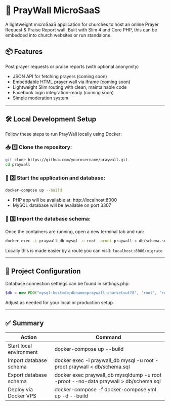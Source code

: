 # 🙏 PrayWall MicroSaaS
A lightweight microSaaS application for churches to host an online Prayer Request & Praise Report wall. Built with Slim 4 and Core PHP, this can be embedded into church websites or run standalone.

## 📦 Features
Post prayer requests or praise reports (with optional anonymity)

- JSON API for fetching prayers (coming soon)
- Embeddable HTML prayer wall via iframe (coming soon)
- Lightweight Slim routing with clean, maintainable code
- Facebook login integration-ready (coming soon)
- Simple moderation system

---

## 🛠️ Local Development Setup

Follow these steps to run PrayWall locally using Docker:

### 📥 1️⃣ Clone the repository:

```bash
git clone https://github.com/yourusername/praywall.git
cd praywall
```

### 🚀 2️⃣ Start the application and database:

```bash
docker-compose up --build
```

- PHP app will be available at: http://localhost:8000
- MySQL database will be available on port 3307

### 📂 3️⃣ Import the database schema:

Once the containers are running, open a new terminal tab and run:

```bash
docker exec -i praywall_db mysql -u root -proot praywall < db/schema.sql
```

Locally this is made easier by a route you can visit: `localhost:8000/migrate`

---

## 📄 Project Configuration

Database connection settings can be found in settings.php:

```php
$db = new PDO("mysql:host=db;dbname=praywall;charset=utf8", 'root', 'root');
```

Adjust as needed for your local or production setup.

---

## ✅ Summary

| Action | Command |
| --- | --- |
| Start local environment | docker-compose up --build |
| Import database schema | docker exec -i praywall_db mysql -u root -proot praywall < db/schema.sql |
| Export database schema | docker exec praywall_db mysqldump -u root -proot --no-data praywall > db/schema.sql |
| Deploy via Docker VPS | docker-compose -f docker-compose.yml up -d --build |
